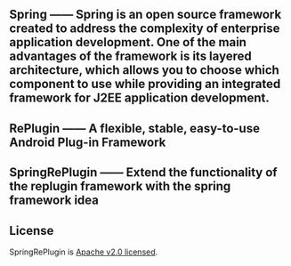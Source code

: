 
## Spring —— Spring is an open source framework created to address the complexity of enterprise application development. One of the main advantages of the framework is its layered architecture, which allows you to choose which component to use while providing an integrated framework for J2EE application development.

## RePlugin —— A flexible, stable, easy-to-use Android Plug-in Framework

## SpringRePlugin —— Extend the functionality of the replugin framework with the spring framework idea



## License

SpringRePlugin is [Apache v2.0 licensed](./LICENSE).

